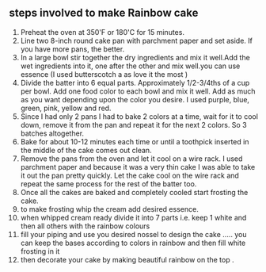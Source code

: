 ## steps involved to make Rainbow cake 

1. Preheat the oven at 350'F or 180'C for 15 minutes.
2. Line two 8-inch round cake pan with parchment paper and set aside. If you have more pans, the better.
3. In a large bowl stir together the dry ingredients and mix it well.Add the wet ingredients into it, one after the other and mix well.you can use essence (I used butterscotch a as love it the most )
4. Divide the batter into 6 equal parts. Approximately 1/2-3/4ths of a cup per bowl. Add one food color to each bowl and mix it well. Add as much as you want depending upon the color you desire. I used purple, blue, green, pink, yellow and red.
5. Since I had only 2 pans I had to bake 2 colors at a time, wait for it to cool down, remove it from the pan and repeat it for the next 2 colors. So 3 batches altogether.
6. Bake for about 10-12 minutes each time or until a toothpick inserted in the middle of the cake comes out clean.
7. Remove the pans from the oven and let it cool on a wire rack. I used parchment paper and because it was a very thin cake I was able to take it out the pan pretty quickly. Let the cake cool on the wire rack and repeat the same process for the rest of the batter too.
8. Once all the cakes are baked and completely cooled start frosting the cake.
9. to make frosting whip the cream add desired essence.
10. when whipped cream ready divide it into 7 parts i.e. keep 1 white and then all others with the rainbow colours 
11. fill your piping and use you desired nossel to design the cake ..... you can keep the bases according to colors in rainbow and then fill white frosting in it 
12. then decorate your cake by making beautiful rainbow on the top .
